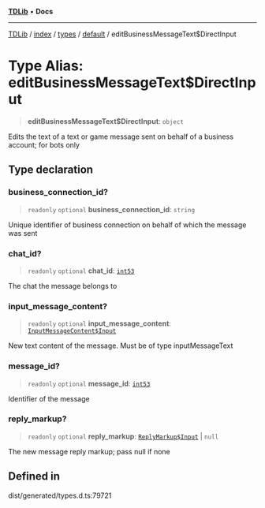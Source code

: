 [**TDLib**](../../../../../../README.md) • **Docs**

***

[TDLib](../../../../../../modules.md) / [index](../../../../../README.md) / [types](../../../README.md) / [default](../README.md) / editBusinessMessageText$DirectInput

# Type Alias: editBusinessMessageText$DirectInput

> **editBusinessMessageText$DirectInput**: `object`

Edits the text of a text or game message sent on behalf of a business account; for bots only

## Type declaration

### business\_connection\_id?

> `readonly` `optional` **business\_connection\_id**: `string`

Unique identifier of business connection on behalf of which the message was sent

### chat\_id?

> `readonly` `optional` **chat\_id**: [`int53`](int53-1.md)

The chat the message belongs to

### input\_message\_content?

> `readonly` `optional` **input\_message\_content**: [`InputMessageContent$Input`](InputMessageContent$Input.md)

New text content of the message. Must be of type inputMessageText

### message\_id?

> `readonly` `optional` **message\_id**: [`int53`](int53-1.md)

Identifier of the message

### reply\_markup?

> `readonly` `optional` **reply\_markup**: [`ReplyMarkup$Input`](ReplyMarkup$Input.md) \| `null`

The new message reply markup; pass null if none

## Defined in

dist/generated/types.d.ts:79721
